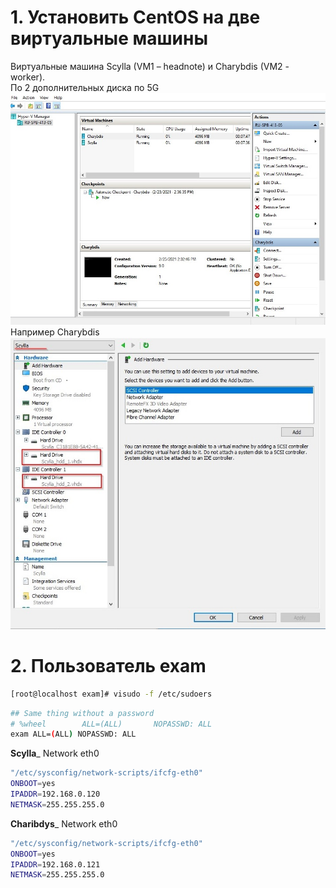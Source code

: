 # 1. Установить CentOS на две виртуальные машины  
Виртуальные машина Scylla (VM1 – headnote) и Charybdis (VM2 - worker).  
По 2 дополнительных диска по 5G    
![11_Scylla_main](/images/11_Scylla_main.jpg)  
Например Charybdis  
![11_Charybdis_main](/images/11_Charybdis_main.jpg)
# 2. Пользователь exam
```bash
[root@localhost exam]# visudo -f /etc/sudoers
```
```bash
## Same thing without a password
# %wheel        ALL=(ALL)       NOPASSWD: ALL
exam ALL=(ALL) NOPASSWD: ALL
```
__Scylla___ Network eth0  

```bash
"/etc/sysconfig/network-scripts/ifcfg-eth0"
ONBOOT=yes
IPADDR=192.168.0.120
NETMASK=255.255.255.0
```
__Charibdys___ Network eth0  
```bash
"/etc/sysconfig/network-scripts/ifcfg-eth0"
ONBOOT=yes
IPADDR=192.168.0.121
NETMASK=255.255.255.0
```
